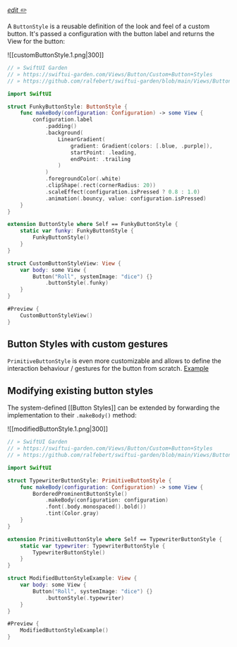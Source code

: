 <a href="https://github.com/ralfebert/swiftui-garden/edit/main/Views/Button/Custom%20Button%20Styles.md"><em>edit ✏️</em></a>

A `ButtonStyle` is a reusable definition of the look and feel of a custom button. It's passed a configuration with the button label and returns the View for the button:

![[customButtonStyle.1.png|300]]

```swift
// » SwiftUI Garden
// » https://swiftui-garden.com/Views/Button/Custom+Button+Styles
// » https://github.com/ralfebert/swiftui-garden/blob/main/Views/Button/CustomButtonStyleView.swift

import SwiftUI

struct FunkyButtonStyle: ButtonStyle {
    func makeBody(configuration: Configuration) -> some View {
        configuration.label
            .padding()
            .background(
                LinearGradient(
                    gradient: Gradient(colors: [.blue, .purple]),
                    startPoint: .leading,
                    endPoint: .trailing
                )
            )
            .foregroundColor(.white)
            .clipShape(.rect(cornerRadius: 20))
            .scaleEffect(configuration.isPressed ? 0.8 : 1.0)
            .animation(.bouncy, value: configuration.isPressed)
    }
}

extension ButtonStyle where Self == FunkyButtonStyle {
    static var funky: FunkyButtonStyle {
        FunkyButtonStyle()
    }
}

struct CustomButtonStyleView: View {
    var body: some View {
        Button("Roll", systemImage: "dice") {}
            .buttonStyle(.funky)
    }
}

#Preview {
    CustomButtonStyleView()
}
```

## Button Styles with custom gestures

`PrimitiveButtonStyle` is even more customizable and allows to define the interaction behaviour / gestures for the button from scratch. [Example](https://www.avanderlee.com/swiftui/swiftui-button-styles/#defining-both-a-custom-button-style-and-interaction)

## Modifying existing button styles

The system-defined [[Button Styles]] can be extended by forwarding the implementation to their `.makeBody()` method:

![[modifiedButtonStyle.1.png|300]]

```swift
// » SwiftUI Garden
// » https://swiftui-garden.com/Views/Button/Custom+Button+Styles
// » https://github.com/ralfebert/swiftui-garden/blob/main/Views/Button/ModifiedButtonStyleExample.swift

import SwiftUI

struct TypewriterButtonStyle: PrimitiveButtonStyle {
    func makeBody(configuration: Configuration) -> some View {
        BorderedProminentButtonStyle()
            .makeBody(configuration: configuration)
            .font(.body.monospaced().bold())
            .tint(Color.gray)
    }
}

extension PrimitiveButtonStyle where Self == TypewriterButtonStyle {
    static var typewriter: TypewriterButtonStyle {
        TypewriterButtonStyle()
    }
}

struct ModifiedButtonStyleExample: View {
    var body: some View {
        Button("Roll", systemImage: "dice") {}
            .buttonStyle(.typewriter)
    }
}

#Preview {
    ModifiedButtonStyleExample()
}
```
